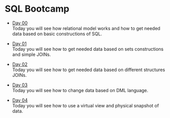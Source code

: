 # SQL Bootcamp

- [Day 00](Day00) \
  Today you will see how relational model works and how to get needed data based on basic constructions of SQL.

- [Day 01](Day01) \
Today you will see how to get needed data based on sets constructions and simple JOINs.

- [Day 02](Day02) \
Today you will see how to get needed data based on different structures JOINs.

- [Day 03](Day03) \
Today you will see how to change data based on DML language.

- [Day 04](Day04) \
Today you will see how to use a virtual view and physical snapshot of data.
